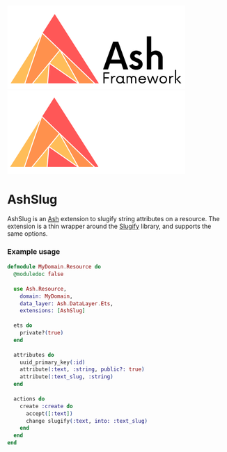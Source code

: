 ![Logo](https://github.com/ash-project/ash/blob/main/logos/cropped-for-header-black-text.png?raw=true#gh-light-mode-only)
![Logo](https://github.com/ash-project/ash/blob/main/logos/cropped-for-header-white-text.png?raw=true#gh-dark-mode-only)

# AshSlug

AshSlug is an [Ash](https://hexdocs.pm/ash) extension to slugify string attributes on a resource.
The extension is a thin wrapper around the [Slugify](https://hex.pm/packages/slugify) library, and supports 
the same options.

### Example usage

``` elixir
defmodule MyDomain.Resource do
  @moduledoc false

  use Ash.Resource,
    domain: MyDomain,
    data_layer: Ash.DataLayer.Ets,
    extensions: [AshSlug]

  ets do
    private?(true)
  end

  attributes do
    uuid_primary_key(:id)
    attribute(:text, :string, public?: true)
    attribute(:text_slug, :string)
  end

  actions do
    create :create do 
      accept([:text])
      change slugify(:text, into: :text_slug)
    end
  end
end
```

